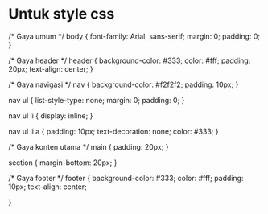 <h1> Untuk style css </h1>

/* Gaya umum */
body {
    font-family: Arial, sans-serif;
    margin: 0;
    padding: 0;
}

/* Gaya header */
header {
    background-color: #333;
    color: #fff;
    padding: 20px;
    text-align: center;
}

/* Gaya navigasi */
nav {
    background-color: #f2f2f2;
    padding: 10px;
}

nav ul {
    list-style-type: none;
    margin: 0;
    padding: 0;
}

nav ul li {
    display: inline;
}

nav ul li a {
    padding: 10px;
    text-decoration: none;
    color: #333;
}

/* Gaya konten utama */
main {
    padding: 20px;
}

section {
    margin-bottom: 20px;
}

/* Gaya footer */
footer {
    background-color: #333;
    color: #fff;
    padding: 10px;
    text-align: center;

}
